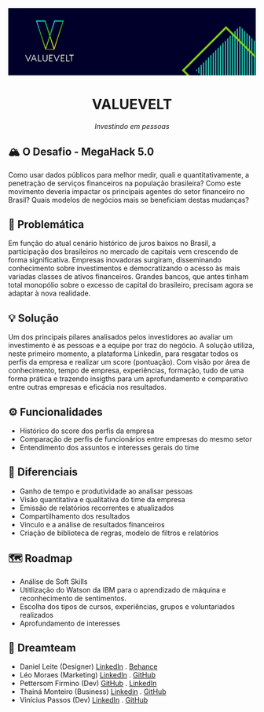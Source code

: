 <center>
  <img src="assets/banner.jpg" alt="VALUEVELT">
  <h1>VALUEVELT</h1>
  <em>Investindo em pessoas</em>
</center>

##  🏔 O Desafio - MegaHack 5.0

Como usar dados públicos para melhor medir, quali e quantitativamente, a penetração de serviços financeiros na população brasileira? Como este movimento deveria impactar os principais agentes do setor financeiro no Brasil? Quais modelos de negócios mais se beneficiam destas mudanças?

## 🤔 Problemática
Em função do atual cenário histórico de juros baixos no Brasil, a participação dos brasileiros no mercado de capitais vem crescendo de forma significativa.
Empresas inovadoras surgiram, disseminando conhecimento sobre investimentos e democratizando o acesso às mais variadas classes de ativos financeiros.
Grandes bancos, que antes tinham total monopólio sobre o excesso de capital do brasileiro, precisam agora se adaptar à nova realidade.

## 💡 Solução
Um dos principais pilares analisados pelos investidores ao avaliar um investimento é as pessoas e a equipe por traz do negócio.
A solução utiliza, neste primeiro momento, a plataforma Linkedin, para resgatar todos os perfis da empresa e realizar um score (pontuação). Com visão por área de conhecimento, tempo de empresa, experiências, formação, tudo de uma forma prática e trazendo insigths para um aprofundamento e comparativo entre outras empresas e eficácia nos resultados.

## ⚙ Funcionalidades
- Histórico do score dos perfis da empresa
- Comparação de perfis de funcionários entre empresas do mesmo setor
- Entendimento dos assuntos e interesses gerais do time

## 🤩 Diferenciais
- Ganho de tempo e produtividade ao analisar pessoas
- Visão quantitativa e qualitativa do time da empresa
- Emissão de relatórios recorrentes e atualizados
- Compartilhamento dos resultados
- Vinculo e a análise de resultados financeiros
- Criação de biblioteca de regras, modelo de filtros e relatórios

## 🗺 Roadmap
- Análise de Soft Skills
- Utitlização do Watson da IBM para o aprendizado de máquina e reconhecimento de sentimentos.
- Escolha dos tipos de cursos, experiências, grupos e voluntariados realizados
- Aprofundamento de interesses

 ## 💪 Dreamteam
  - Daniel Leite (Designer)  [LinkedIn](https://www.linkedin.com/in/daniel-rodrigo-leite/) . [Behance](https://www.behance.net/danielrodrigo)
  - Léo Moraes (Marketing) [LinkedIn](https://www.linkedin.com/in/leohmoraes/) . [GitHub](https://github.com/leohmoraes)
  - Pettersom Firmino (Dev) [GitHub](https://github.com/hahuma) . [LinkedIn](https://www.linkedin.com/in/petterson-firmino-28a229198/)
  - Thainá Monteiro (Business) [Linkedin](https://www.linkedin.com/in/thaina-monteiro/) . [GitHub](https://github.com/thainamonteiro)
  - Vinícius Passos (Dev) [LinkedIn](https://www.linkedin.com/in/vtpa/) . [GitHub](https://github.com/vtpa)
